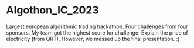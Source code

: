# Algothon_IC_2023
Largest european algorithmic trading hackathon. Four challenges from four sponsors. My team got the highest score for challenge: Explain the price of electricity (from QRT). However, we messed up the final presentation. :)
